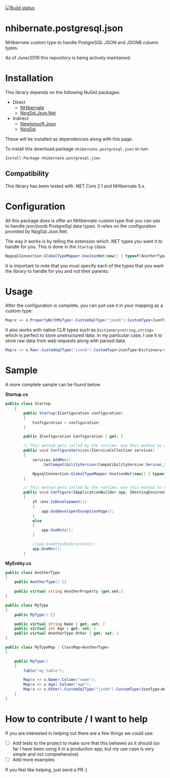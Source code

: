 [![Build status](https://ci.appveyor.com/api/projects/status/qq2ldw5bfoe2f148?svg=true)](https://ci.appveyor.com/project/tucaz/nhibernate-postgresql-json)

# nhibernate.postgresql.json

NHibernate custom type to handle PostgreSQL JSON and JSONB column types.

As of June/2019 this repository is being actively maintained.

# Installation

This library depends on the following NuGet packages:

- Direct
  - [NHibernate](https://www.nuget.org/packages/NHibernate)
  - [NpgSql.Json.Net](https://www.nuget.org/packages/Npgsql.Json.NET/) 
- Indirect
  - [Newtonsoft.Json](https://www.nuget.org/packages/Newtonsoft.Json/)
  - [NpgSql](https://www.nuget.org/packages/Npgsql/)

These will be installed as dependencies along with this page.

To install this download package `nhibernate.postgresql.json` or run:

```
Install-Package nhibernate.postgresql.json
```

## Compatibility

This library has been tested with .NET Core 2.1 and NHibernate 5.x.

# Configuration

All this package does is offer an NHibernate custom type that you can use to handle json/jsonb PostgreSql data types. It relies on the configuration provided by NpgSql.Json.Net.

The way it works is by telling the extension which .NET types you want it to handle for you. This is done in the `Startup` class:

```csharp
NpgsqlConnection.GlobalTypeMapper.UseJsonNet(new[] { typeof(AnotherType) });
```

It is important to note that you must specify each of the types that you want the library to handle for you and not their parents.

# Usage

After the configuration is complete, you can just use it in your mapping as a custom type:

```csharp
Map(x => x.PropertyWithMyType).CustomSqlType("jsonb").CustomType<JsonType<AnotherType>>().Column("db_column");
```

It also works with native CLR types such as `Dictionary<string,string>` which is perfect to store unstructured data. In my particular case, I use it to store raw data from web requests along with parsed data.

```csharp
Map(x => x.Raw).CustomSqlType("jsonb").CustomType<JsonType<Dictionary<string,string>>>().Column("raw");
```

# Sample

A more complete sample can be found below:

**Startup.cs**

```csharp
public class Startup
    {
        public Startup(IConfiguration configuration)
        {
            Configuration = configuration;
        }

        public IConfiguration Configuration { get; }

        // This method gets called by the runtime. Use this method to add services to the container.
        public void ConfigureServices(IServiceCollection services)
        {
            services.AddMvc()
                .SetCompatibilityVersion(CompatibilityVersion.Version_2_1);

            NpgsqlConnection.GlobalTypeMapper.UseJsonNet(new[] { typeof(MyType) });
        }

        // This method gets called by the runtime. Use this method to configure the HTTP request pipeline.
        public void Configure(IApplicationBuilder app, IHostingEnvironment env)
        {
            if (env.IsDevelopment())
            {
                app.UseDeveloperExceptionPage();
            }
            else
            {
                app.UseHsts();
            }

            //app.UseHttpsRedirection();
            app.UseMvc();
        }
```

**MyEntity.cs**

```csharp
public class AnotherType
{
	public AnotherType() {}
	
	public virtual string AnotherProperty {get;set;}
}

public class MyType
{
	public MyType() {}

	public virtual string Name { get; set; }
	public virtual int Age { get; set; }
	public virtual AnotherType Other { get; set; }	
}

public class MyTypeMap : ClassMap<AnotherType>
{

	public MyType()
	{
		Table("my_table");

		Map(x => x.Name).Column("name");
		Map(x => x.Age).Column("age");
		Map(x => x.Other).CustomSqlType("jsonb").CustomType<JsonType<AnotherType>>().Column("other").Not.Nullable();
	}
}
```

# How to contribute / I want to help

If you are interested in helping out there are a few things we could use:

- [ ] Add tests to the project to make sure that this behaves as it should (so far I have been using it in a production app, but my use case is very simple and not comprehensive)
- [ ] Add more examples

If you feel like helping, just send a PR :)
